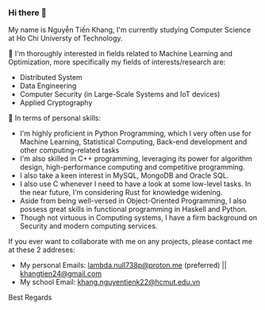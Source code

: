 ### Hi there 👋
My name is Nguyễn Tiến Khang, I'm currently studying Computer Science at Ho Chi Universty of Technology. 

🔭 I'm thoroughly interested in fields related to Machine Learning and Optimization, more specifically my fields of interests/research are:
  - Distributed System
  - Data Engineering 
  - Computer Security (in Large-Scale Systems and IoT devices)
  - Applied Cryptography 


🌱 In terms of personal skills:
  - I'm highly proficient in Python Programming, which I very often use for Machine Learning, Statistical Computing, Back-end development and other computing-related tasks
  - I'm also skilled in C++ programming, leveraging its power for algorithm design, high-performance computing and competitive programming.
  - I also take a keen interest in MySQL, MongoDB and Oracle SQL.
  - I also use C whenever I need to have a look at some low-level tasks. In the near future, I'm  considering Rust for knowledge widening.
  - Aside from being well-versed in Object-Oriented Programming, I also possess great skills in functional programming in Haskell and Python.
  - Though not virtuous in Computing systems, I have a firm background on Security and modern computing services.
    
If you ever want to collaborate with me on any projects, please contact me at these 2 addreses:
  - My personal Emails: lambda.null738p@proton.me (preferred) || khangtien24@gmail.com 
  - My school Email: khang.nguyentienk22@hcmut.edu.vn

  Best Regards
<!--
**Compscicafe/Compscicafe** is a ✨ _special_ ✨ repository because its `README.md` (this file) appears on your GitHub profile.

Here are some ideas to get you started:

-  I’m currently working on ...
- 🌱 I’m currently learning ...
- 👯 I’m looking to collaborate on ...
- 🤔 I’m looking for help with ...
- 💬 Ask me about ...
- 📫 How to reach me: ...
- 😄 Pronouns: ...
- ⚡ Fun fact: ...
-->
